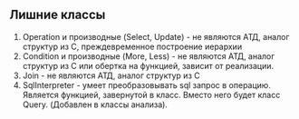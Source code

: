 ## Лишние классы
1. Operation и производные (Select, Update) - не являются АТД, аналог структур из С, преждевременное построение иерархии
2. Condition и производные (More, Less) - не являются АТД, аналог структур из С или обертка на функцией, зависит от реализации.
3. Join - не являются АТД, аналог структур из С
4. SqlInterpreter - умеет преобразовывать sql запрос в операцию. Является функцией, завернутой в класс. Вместо него будет класс Query. (Добавлен в классы анализа).